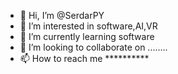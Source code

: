- 👋 Hi, I’m @SerdarPY
- 👀 I’m interested in software,AI,VR
- 🌱 I’m currently learning software
- 💞️ I’m looking to collaborate on  ........
- 📫 How to reach me **********

<!---
SerdarPY/SerdarPY is a ✨ special ✨ repository because its `README.md` (this file) appears on your GitHub profile.
You can click the Preview link to take a look at your changes.
--->
